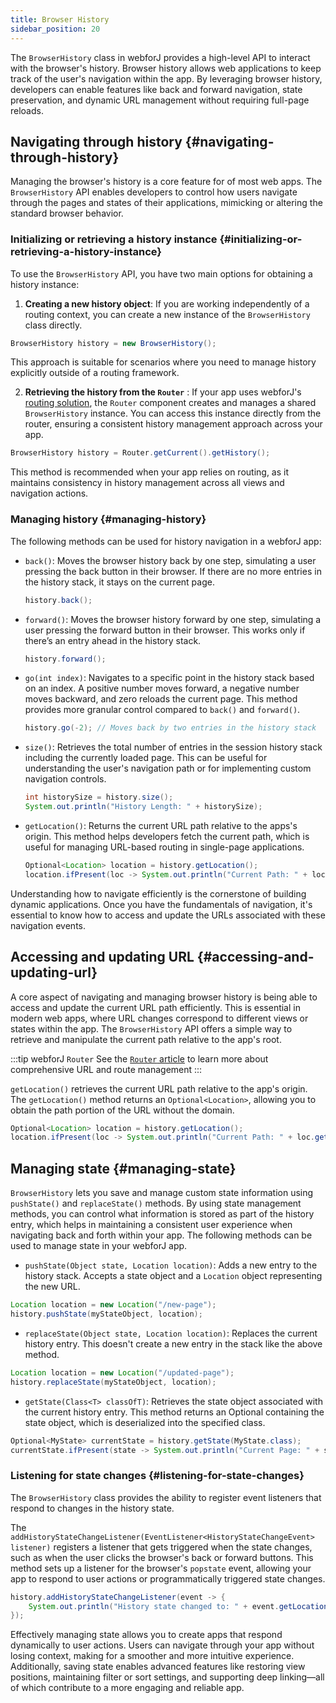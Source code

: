 ```yaml
---
title: Browser History
sidebar_position: 20
---
```


<DocChip chip='since' label='24.12' />
<JavadocLink type="foundation" location="com/webforj/router/history/BrowserHistory" top='true'/>

The `BrowserHistory` class in webforJ provides a high-level API to interact with the browser's history. Browser history allows web applications to keep track of the user's navigation within the app. By leveraging browser history, developers can enable features like back and forward navigation, state preservation, and dynamic URL management without requiring full-page reloads.

## Navigating through history {#navigating-through-history}

Managing the browser's history is a core feature for of most web apps. The `BrowserHistory` API enables developers to control how users navigate through the pages and states of their applications, mimicking or altering the standard browser behavior.

### Initializing or retrieving a history instance {#initializing-or-retrieving-a-history-instance}

To use the `BrowserHistory` API, you have two main options for obtaining a history instance:

1) **Creating a new history object**: If you are working independently of a routing context, you can create a new instance of the `BrowserHistory` class directly.

```java
BrowserHistory history = new BrowserHistory();
```
This approach is suitable for scenarios where you need to manage history explicitly outside of a routing framework.

2) **Retrieving the history from the `Router`** : If your app uses webforJ's [routing solution](../routing/overview), the `Router` component creates and manages a shared `BrowserHistory` instance. You can access this instance directly from the router, ensuring a consistent history management approach across your app.

```java
BrowserHistory history = Router.getCurrent().getHistory();
```
This method is recommended when your app relies on routing, as it maintains consistency in history management across all views and navigation actions.

### Managing history {#managing-history}
The following methods can be used for history navigation in a webforJ app:

- `back()`: Moves the browser history back by one step, simulating a user pressing the back button in their browser. If there are no more entries in the history stack, it stays on the current page.

  ```java
  history.back();
  ```

- `forward()`: Moves the browser history forward by one step, simulating a user pressing the forward button in their browser. This works only if there’s an entry ahead in the history stack.

  ```java
  history.forward();
  ```

- `go(int index)`: Navigates to a specific point in the history stack based on an index. A positive number moves forward, a negative number moves backward, and zero reloads the current page. This method provides more granular control compared to `back()` and `forward()`.

  ```java
  history.go(-2); // Moves back by two entries in the history stack
  ```

- `size()`: Retrieves the total number of entries in the session history stack including the currently loaded page. This can be useful for understanding the user's navigation path or for implementing custom navigation controls.

  ```java
  int historySize = history.size();
  System.out.println("History Length: " + historySize);
  ```

- `getLocation()`: Returns the current URL path relative to the apps's origin. This method helps developers fetch the current path, which is useful for managing URL-based routing in single-page applications.

  ```java
  Optional<Location> location = history.getLocation();
  location.ifPresent(loc -> System.out.println("Current Path: " + loc.getFullURI()));
  ```

Understanding how to navigate efficiently is the cornerstone of building dynamic applications. Once you have the fundamentals of navigation, it's essential to know how to access and update the URLs associated with these navigation events.

## Accessing and updating URL {#accessing-and-updating-url}

A core aspect of navigating and managing browser history is being able to access and update the current URL path efficiently. This is essential in modern web apps, where URL changes correspond to different views or states within the app. The `BrowserHistory` API offers a simple way to retrieve and manipulate the current path relative to the app's root.

:::tip webforJ `Router`
See the [`Router` article](../routing/overview) to learn more about comprehensive URL and route management
:::

`getLocation()` retrieves the current URL path relative to the app's origin. The `getLocation()` method returns an `Optional<Location>`, allowing you to obtain the path portion of the URL without the domain.

```java
Optional<Location> location = history.getLocation();
location.ifPresent(loc -> System.out.println("Current Path: " + loc.getFullURI()));
```

## Managing state {#managing-state}

`BrowserHistory` lets you save and manage custom state information using `pushState()` and `replaceState()` methods. By using state management methods, you can control what information is stored as part of the history entry, which helps in maintaining a consistent user experience when navigating back and forth within your app. The following methods can be used to manage state in your webforJ app.

- `pushState(Object state, Location location)`: Adds a new entry to the history stack. Accepts a state object and a `Location` object representing the new URL.

```java
Location location = new Location("/new-page");
history.pushState(myStateObject, location);
```


- `replaceState(Object state, Location location)`: Replaces the current history entry. This doesn't create a new entry in the stack like the <!-- valeoff -->above<!-- valeon --> method.

```java
Location location = new Location("/updated-page");
history.replaceState(myStateObject, location);
```

- `getState(Class<T> classOfT)`: Retrieves the state object associated with the current history entry. This method returns an Optional containing the state object, which is deserialized into the specified class.

```java
Optional<MyState> currentState = history.getState(MyState.class);
currentState.ifPresent(state -> System.out.println("Current Page: " + state.getViewName()));
```

### Listening for state changes {#listening-for-state-changes}
The `BrowserHistory` class provides the ability to register event listeners that respond to changes in the history state.

The `addHistoryStateChangeListener(EventListener<HistoryStateChangeEvent> listener)` registers a listener that gets triggered when the state changes, such as when the user clicks the browser's back or forward buttons. This method sets up a listener for the browser's `popstate` event, allowing your app to respond to user actions or programmatically triggered state changes.


```java
history.addHistoryStateChangeListener(event -> {
    System.out.println("History state changed to: " + event.getLocation().getFullURI());
});
```

Effectively managing state allows you to create apps that respond dynamically to user actions. Users can navigate through your app without losing context, making for a smoother and more intuitive experience. Additionally, saving state enables advanced features like restoring view positions, maintaining filter or sort settings, and supporting deep linking—all of which contribute to a more engaging and reliable app.